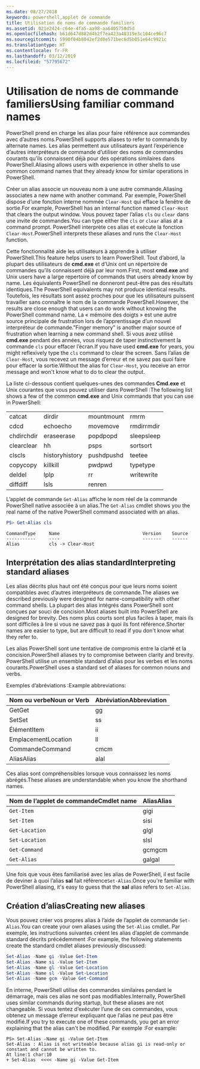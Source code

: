```yaml
---
ms.date: 08/27/2018
keywords: powershell,applet de commande
title: Utilisation de noms de commande familiers
ms.assetid: 021e2424-c64e-4fa5-aa98-aa6405758d5d
ms.openlocfilehash: b61d647d882d4b2f7ea423a48319e3c104ce96c7
ms.sourcegitcommit: 5990f04b8042ef2d8e571bec6d5b051e64c9921c
ms.translationtype: HT
ms.contentlocale: fr-FR
ms.lasthandoff: 03/12/2019
ms.locfileid: "57795672"
---
```

# <a name="using-familiar-command-names"></a><span data-ttu-id="c725d-103">Utilisation de noms de commande familiers</span><span class="sxs-lookup"><span data-stu-id="c725d-103">Using familiar command names</span></span>

<span data-ttu-id="c725d-104">PowerShell prend en charge les alias pour faire référence aux commandes avec d’autres noms.</span><span class="sxs-lookup"><span data-stu-id="c725d-104">PowerShell supports aliases to refer to commands by alternate names.</span></span> <span data-ttu-id="c725d-105">Les alias permettent aux utilisateurs ayant l’expérience d’autres interpréteurs de commande d’utiliser des noms de commandes courants qu’ils connaissent déjà pour des opérations similaires dans PowerShell.</span><span class="sxs-lookup"><span data-stu-id="c725d-105">Aliasing allows users with experience in other shells to use common command names that they already know for similar operations in PowerShell.</span></span>

<span data-ttu-id="c725d-106">Créer un alias associe un nouveau nom à une autre commande.</span><span class="sxs-lookup"><span data-stu-id="c725d-106">Aliasing associates a new name with another command.</span></span> <span data-ttu-id="c725d-107">Par exemple, PowerShell dispose d’une fonction interne nommée `Clear-Host` qui efface la fenêtre de sortie.</span><span class="sxs-lookup"><span data-stu-id="c725d-107">For example, PowerShell has an internal function named `Clear-Host` that clears the output window.</span></span> <span data-ttu-id="c725d-108">Vous pouvez taper l’alias `cls` ou `clear` dans une invite de commandes.</span><span class="sxs-lookup"><span data-stu-id="c725d-108">You can type either the `cls` or `clear` alias at a command prompt.</span></span> <span data-ttu-id="c725d-109">PowerShell interprète ces alias et exécute la fonction `Clear-Host`.</span><span class="sxs-lookup"><span data-stu-id="c725d-109">PowerShell interprets these aliases and runs the `Clear-Host` function.</span></span>

<span data-ttu-id="c725d-110">Cette fonctionnalité aide les utilisateurs à apprendre à utiliser PowerShell.</span><span class="sxs-lookup"><span data-stu-id="c725d-110">This feature helps users to learn PowerShell.</span></span> <span data-ttu-id="c725d-111">Tout d’abord, la plupart des utilisateurs de **cmd.exe** et d’Unix ont un répertoire de commandes qu’ils connaissent déjà par leur nom.</span><span class="sxs-lookup"><span data-stu-id="c725d-111">First, most **cmd.exe** and Unix users have a large repertoire of commands that users already know by name.</span></span> <span data-ttu-id="c725d-112">Les équivalents PowerShell ne donneront peut-être pas des résultats identiques.</span><span class="sxs-lookup"><span data-stu-id="c725d-112">The PowerShell equivalents may not produce identical results.</span></span> <span data-ttu-id="c725d-113">Toutefois, les résultats sont assez proches pour que les utilisateurs puissent travailler sans connaître le nom de la commande PowerShell.</span><span class="sxs-lookup"><span data-stu-id="c725d-113">However, the results are close enough that users can do work without knowing the PowerShell command name.</span></span> <span data-ttu-id="c725d-114">La « mémoire des doigts » est une autre source principale de frustration lors de l’apprentissage d’un nouvel interpréteur de commande.</span><span class="sxs-lookup"><span data-stu-id="c725d-114">"Finger memory" is another major source of frustration when learning a new command shell.</span></span> <span data-ttu-id="c725d-115">Si vous avez utilisé **cmd.exe** pendant des années, vous risquez de taper instinctivement la commande `cls` pour effacer l’écran.</span><span class="sxs-lookup"><span data-stu-id="c725d-115">If you have used **cmd.exe** for years, you might reflexively type the `cls` command to clear the screen.</span></span> <span data-ttu-id="c725d-116">Sans l’alias de `Clear-Host`, vous recevez un message d’erreur et ne savez pas quoi faire pour effacer la sortie.</span><span class="sxs-lookup"><span data-stu-id="c725d-116">Without the alias for `Clear-Host`, you receive an error message and won't know what to do to clear the output.</span></span>

<span data-ttu-id="c725d-117">La liste ci-dessous contient quelques-unes des commandes **Cmd.exe** et Unix courantes que vous pouvez utiliser dans PowerShell :</span><span class="sxs-lookup"><span data-stu-id="c725d-117">The following list shows a few of the common **cmd.exe** and Unix commands that you can use in PowerShell:</span></span>

|||||
|-|-|-|-|
|<span data-ttu-id="c725d-118">cat</span><span class="sxs-lookup"><span data-stu-id="c725d-118">cat</span></span>|<span data-ttu-id="c725d-119">dir</span><span class="sxs-lookup"><span data-stu-id="c725d-119">dir</span></span>|<span data-ttu-id="c725d-120">mount</span><span class="sxs-lookup"><span data-stu-id="c725d-120">mount</span></span>|<span data-ttu-id="c725d-121">rm</span><span class="sxs-lookup"><span data-stu-id="c725d-121">rm</span></span>|
|<span data-ttu-id="c725d-122">cd</span><span class="sxs-lookup"><span data-stu-id="c725d-122">cd</span></span>|<span data-ttu-id="c725d-123">echo</span><span class="sxs-lookup"><span data-stu-id="c725d-123">echo</span></span>|<span data-ttu-id="c725d-124">move</span><span class="sxs-lookup"><span data-stu-id="c725d-124">move</span></span>|<span data-ttu-id="c725d-125">rmdir</span><span class="sxs-lookup"><span data-stu-id="c725d-125">rmdir</span></span>|
|<span data-ttu-id="c725d-126">chdir</span><span class="sxs-lookup"><span data-stu-id="c725d-126">chdir</span></span>|<span data-ttu-id="c725d-127">erase</span><span class="sxs-lookup"><span data-stu-id="c725d-127">erase</span></span>|<span data-ttu-id="c725d-128">popd</span><span class="sxs-lookup"><span data-stu-id="c725d-128">popd</span></span>|<span data-ttu-id="c725d-129">sleep</span><span class="sxs-lookup"><span data-stu-id="c725d-129">sleep</span></span>|
|<span data-ttu-id="c725d-130">clear</span><span class="sxs-lookup"><span data-stu-id="c725d-130">clear</span></span>|<span data-ttu-id="c725d-131">h</span><span class="sxs-lookup"><span data-stu-id="c725d-131">h</span></span>|<span data-ttu-id="c725d-132">ps</span><span class="sxs-lookup"><span data-stu-id="c725d-132">ps</span></span>|<span data-ttu-id="c725d-133">sort</span><span class="sxs-lookup"><span data-stu-id="c725d-133">sort</span></span>|
|<span data-ttu-id="c725d-134">cls</span><span class="sxs-lookup"><span data-stu-id="c725d-134">cls</span></span>|<span data-ttu-id="c725d-135">history</span><span class="sxs-lookup"><span data-stu-id="c725d-135">history</span></span>|<span data-ttu-id="c725d-136">pushd</span><span class="sxs-lookup"><span data-stu-id="c725d-136">pushd</span></span>|<span data-ttu-id="c725d-137">tee</span><span class="sxs-lookup"><span data-stu-id="c725d-137">tee</span></span>|
|<span data-ttu-id="c725d-138">copy</span><span class="sxs-lookup"><span data-stu-id="c725d-138">copy</span></span>|<span data-ttu-id="c725d-139">kill</span><span class="sxs-lookup"><span data-stu-id="c725d-139">kill</span></span>|<span data-ttu-id="c725d-140">pwd</span><span class="sxs-lookup"><span data-stu-id="c725d-140">pwd</span></span>|<span data-ttu-id="c725d-141">type</span><span class="sxs-lookup"><span data-stu-id="c725d-141">type</span></span>|
|<span data-ttu-id="c725d-142">del</span><span class="sxs-lookup"><span data-stu-id="c725d-142">del</span></span>|<span data-ttu-id="c725d-143">lp</span><span class="sxs-lookup"><span data-stu-id="c725d-143">lp</span></span>|<span data-ttu-id="c725d-144">r</span><span class="sxs-lookup"><span data-stu-id="c725d-144">r</span></span>|<span data-ttu-id="c725d-145">write</span><span class="sxs-lookup"><span data-stu-id="c725d-145">write</span></span>|
|<span data-ttu-id="c725d-146">diff</span><span class="sxs-lookup"><span data-stu-id="c725d-146">diff</span></span>|<span data-ttu-id="c725d-147">ls</span><span class="sxs-lookup"><span data-stu-id="c725d-147">ls</span></span>|<span data-ttu-id="c725d-148">ren</span><span class="sxs-lookup"><span data-stu-id="c725d-148">ren</span></span>||

<span data-ttu-id="c725d-149">L’applet de commande `Get-Alias` affiche le nom réel de la commande PowerShell native associée à un alias.</span><span class="sxs-lookup"><span data-stu-id="c725d-149">The `Get-Alias` cmdlet shows you the real name of the native PowerShell command associated with an alias.</span></span>

```powershell
PS> Get-Alias cls
```

```Output
CommandType     Name                               Version    Source
-----------     ----                               -------    ------
Alias           cls -> Clear-Host
```

## <a name="interpreting-standard-aliases"></a><span data-ttu-id="c725d-150">Interprétation des alias standard</span><span class="sxs-lookup"><span data-stu-id="c725d-150">Interpreting standard aliases</span></span>

<span data-ttu-id="c725d-151">Les alias décrits plus haut ont été conçus pour que leurs noms soient compatibles avec d’autres interpréteurs de commande.</span><span class="sxs-lookup"><span data-stu-id="c725d-151">The aliases we described previously were designed for name-compatibility with other command shells.</span></span>
<span data-ttu-id="c725d-152">La plupart des alias intégrés dans PowerShell sont conçues par souci de concision.</span><span class="sxs-lookup"><span data-stu-id="c725d-152">Most aliases built into PowerShell are designed for brevity.</span></span> <span data-ttu-id="c725d-153">Des noms plus courts sont plus faciles à taper, mais ils sont difficiles à lire si vous ne savez pas à quoi ils font référence.</span><span class="sxs-lookup"><span data-stu-id="c725d-153">Shorter names are easier to type, but are difficult to read if you don't know what they refer to.</span></span>

<span data-ttu-id="c725d-154">Les alias PowerShell sont une tentative de compromis entre la clarté et la concision.</span><span class="sxs-lookup"><span data-stu-id="c725d-154">PowerShell aliases try to compromise between clarity and brevity.</span></span> <span data-ttu-id="c725d-155">PowerShell utilise un ensemble standard d’alias pour les verbes et les noms courants.</span><span class="sxs-lookup"><span data-stu-id="c725d-155">PowerShell uses a standard set of aliases for common nouns and verbs.</span></span>

<span data-ttu-id="c725d-156">Exemples d’abréviations :</span><span class="sxs-lookup"><span data-stu-id="c725d-156">Example abbreviations:</span></span>

| <span data-ttu-id="c725d-157">Nom ou verbe</span><span class="sxs-lookup"><span data-stu-id="c725d-157">Noun or Verb</span></span> | <span data-ttu-id="c725d-158">Abréviation</span><span class="sxs-lookup"><span data-stu-id="c725d-158">Abbreviation</span></span> |
|--------------|--------------|
| <span data-ttu-id="c725d-159">Get</span><span class="sxs-lookup"><span data-stu-id="c725d-159">Get</span></span>          | <span data-ttu-id="c725d-160">g</span><span class="sxs-lookup"><span data-stu-id="c725d-160">g</span></span>            |
| <span data-ttu-id="c725d-161">Set</span><span class="sxs-lookup"><span data-stu-id="c725d-161">Set</span></span>          | <span data-ttu-id="c725d-162">s</span><span class="sxs-lookup"><span data-stu-id="c725d-162">s</span></span>            |
| <span data-ttu-id="c725d-163">Élément</span><span class="sxs-lookup"><span data-stu-id="c725d-163">Item</span></span>         | <span data-ttu-id="c725d-164">i</span><span class="sxs-lookup"><span data-stu-id="c725d-164">i</span></span>            |
| <span data-ttu-id="c725d-165">Emplacement</span><span class="sxs-lookup"><span data-stu-id="c725d-165">Location</span></span>     | <span data-ttu-id="c725d-166">l</span><span class="sxs-lookup"><span data-stu-id="c725d-166">l</span></span>            |
| <span data-ttu-id="c725d-167">Commande</span><span class="sxs-lookup"><span data-stu-id="c725d-167">Command</span></span>      | <span data-ttu-id="c725d-168">cm</span><span class="sxs-lookup"><span data-stu-id="c725d-168">cm</span></span>           |
| <span data-ttu-id="c725d-169">Alias</span><span class="sxs-lookup"><span data-stu-id="c725d-169">Alias</span></span>        | <span data-ttu-id="c725d-170">al</span><span class="sxs-lookup"><span data-stu-id="c725d-170">al</span></span>           |

<span data-ttu-id="c725d-171">Ces alias sont compréhensibles lorsque vous connaissez les noms abrégés.</span><span class="sxs-lookup"><span data-stu-id="c725d-171">These aliases are understandable when you know the shorthand names.</span></span>

| <span data-ttu-id="c725d-172">Nom de l’applet de commande</span><span class="sxs-lookup"><span data-stu-id="c725d-172">Cmdlet name</span></span>    | <span data-ttu-id="c725d-173">Alias</span><span class="sxs-lookup"><span data-stu-id="c725d-173">Alias</span></span> |
|----------------|-------|
| `Get-Item`     | <span data-ttu-id="c725d-174">gi</span><span class="sxs-lookup"><span data-stu-id="c725d-174">gi</span></span>    |
| `Set-Item`     | <span data-ttu-id="c725d-175">si</span><span class="sxs-lookup"><span data-stu-id="c725d-175">si</span></span>    |
| `Get-Location` | <span data-ttu-id="c725d-176">gl</span><span class="sxs-lookup"><span data-stu-id="c725d-176">gl</span></span>    |
| `Set-Location` | <span data-ttu-id="c725d-177">sl</span><span class="sxs-lookup"><span data-stu-id="c725d-177">sl</span></span>    |
| `Get-Command`  | <span data-ttu-id="c725d-178">gcm</span><span class="sxs-lookup"><span data-stu-id="c725d-178">gcm</span></span>   |
| `Get-Alias`    | <span data-ttu-id="c725d-179">gal</span><span class="sxs-lookup"><span data-stu-id="c725d-179">gal</span></span>   |

<span data-ttu-id="c725d-180">Une fois que vous êtes familiarisé avec les alias de PowerShell, il est facile de deviner à quoi l’alias **sal** fait référence`Set-Alias`.</span><span class="sxs-lookup"><span data-stu-id="c725d-180">Once you're familiar with PowerShell aliasing, it's easy to guess that the **sal** alias refers to `Set-Alias`.</span></span>

## <a name="creating-new-aliases"></a><span data-ttu-id="c725d-181">Création d’alias</span><span class="sxs-lookup"><span data-stu-id="c725d-181">Creating new aliases</span></span>

<span data-ttu-id="c725d-182">Vous pouvez créer vos propres alias à l’aide de l’applet de commande `Set-Alias`.</span><span class="sxs-lookup"><span data-stu-id="c725d-182">You can create your own aliases using the `Set-Alias` cmdlet.</span></span> <span data-ttu-id="c725d-183">Par exemple, les instructions suivantes créent les alias d’applet de commande standard décrits précédemment :</span><span class="sxs-lookup"><span data-stu-id="c725d-183">For example, the following statements create the standard cmdlet aliases previously discussed:</span></span>

```powershell
Set-Alias -Name gi -Value Get-Item
Set-Alias -Name si -Value Set-Item
Set-Alias -Name gl -Value Get-Location
Set-Alias -Name sl -Value Set-Location
Set-Alias -Name gcm -Value Get-Command
```

<span data-ttu-id="c725d-184">En interne, PowerShell utilise des commandes similaires pendant le démarrage, mais ces alias ne sont pas modifiables.</span><span class="sxs-lookup"><span data-stu-id="c725d-184">Internally, PowerShell uses similar commands during startup, but these aliases are not changeable.</span></span>
<span data-ttu-id="c725d-185">Si vous tentez d’exécuter l’une de ces commandes, vous obtenez un message d’erreur expliquant que l’alias ne peut pas être modifié.</span><span class="sxs-lookup"><span data-stu-id="c725d-185">If you try to execute one of these commands, you get an error explaining that the alias can't be modified.</span></span> <span data-ttu-id="c725d-186">Par exemple :</span><span class="sxs-lookup"><span data-stu-id="c725d-186">For example:</span></span>

```
PS> Set-Alias -Name gi -Value Get-Item
Set-Alias : Alias is not writeable because alias gi is read-only or constant and cannot be written to.
At line:1 char:10
+ Set-Alias  <<<< -Name gi -Value Get-Item
```
